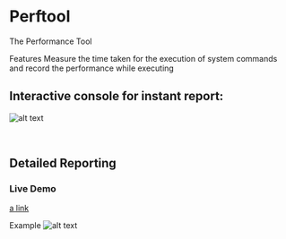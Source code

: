 # Perftool
The Performance Tool

Features
Measure the time taken for the execution of system commands and record the performance while executing

## Interactive console for instant report:

![alt text](https://raw.githubusercontent.com/YajanaRao/Perftool/b52d3533/site/images/console.PNG)

&nbsp;
## Detailed Reporting 

### Live Demo
[a link](http://htmlpreview.github.io/?https://github.com/YajanaRao/Perftool/blob/master/site/2018-05-02_19-40-34/index.html)


Example
![alt text](https://raw.githubusercontent.com/YajanaRao/Perftool/261d4034/site/images/PerformanceReport.png)


